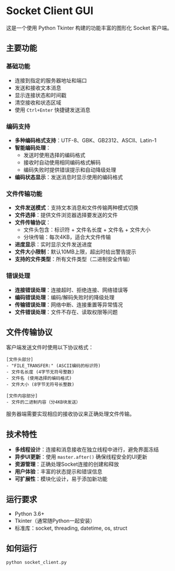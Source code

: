 # Socket Client GUI

这是一个使用 Python Tkinter 构建的功能丰富的图形化 Socket 客户端。

## 主要功能

### 基础功能
- 连接到指定的服务器地址和端口
- 发送和接收文本消息
- 显示连接状态和时间戳
- 清空接收和状态区域
- 使用 `Ctrl+Enter` 快捷键发送消息

### 编码支持
- **多种编码格式支持**：UTF-8、GBK、GB2312、ASCII、Latin-1
- **智能编码处理**：
  - 发送时使用选择的编码格式
  - 接收时自动使用相同编码格式解码
  - 编码失败时提供错误提示和自动降级处理
- **编码状态显示**：发送消息时显示使用的编码格式

### 文件传输功能
- **文件发送模式**：支持文本消息和文件传输两种模式切换
- **文件选择**：提供文件浏览器选择要发送的文件
- **文件传输协议**：
  - 文件头包含：标识符 + 文件名长度 + 文件名 + 文件大小
  - 分块传输：每次4KB，适合大文件传输
- **进度显示**：实时显示文件发送进度
- **文件大小限制**：默认10MB上限，超出时给出警告提示
- **支持的文件类型**：所有文件类型（二进制安全传输）

### 错误处理
- **连接错误处理**：连接超时、拒绝连接、网络错误等
- **编码错误处理**：编码/解码失败时的降级处理
- **传输错误处理**：网络中断、连接重置等异常情况
- **文件错误处理**：文件不存在、读取权限等问题


## 文件传输协议

客户端发送文件时使用以下协议格式：

```
[文件头部分]
- "FILE_TRANSFER:" (ASCII编码的标识符)
- 文件名长度 (4字节无符号整数)
- 文件名 (使用选择的编码格式)
- 文件大小 (8字节无符号长整数)

[文件内容部分]
- 文件的二进制内容（分4KB块发送）
```

服务器端需要实现相应的接收协议来正确处理文件传输。

## 技术特性

- **多线程设计**：连接和消息接收在独立线程中进行，避免界面冻结
- **异步UI更新**：使用 `master.after()` 确保线程安全的UI更新
- **资源管理**：正确处理Socket连接的创建和释放
- **用户体验**：丰富的状态提示和错误信息
- **可扩展性**：模块化设计，易于添加新功能

## 运行要求

- Python 3.6+
- Tkinter（通常随Python一起安装）
- 标准库：socket, threading, datetime, os, struct

## 如何运行

```bash
python socket_client.py
```
